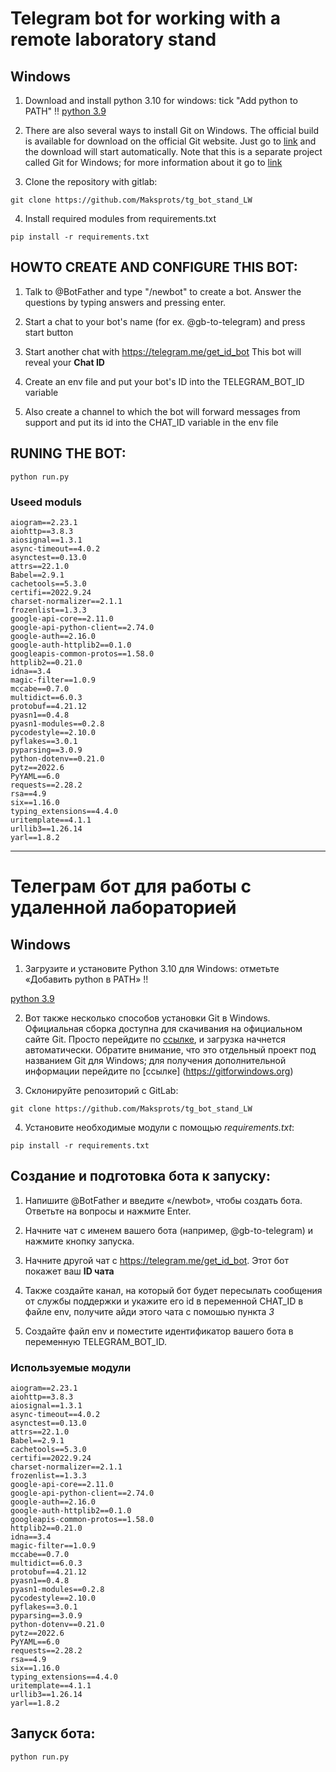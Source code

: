 #  Telegram bot for working with a remote laboratory stand


## Windows

1. Download and install python 3.10 for windows:
tick "Add python to PATH" !!
[python 3.9](https://www.python.org/downloads/release/python-390/)

2. There are also several ways to install Git on Windows. 
The official build is available for download on the official Git website. 
Just go to [link](https://git-scm.com/download/win) and the download will
start automatically. Note that this is a separate project called Git for Windows; 
for more information about it go to [link](https://gitforwindows.org)

3. Сlone the repository with gitlab:

```
git clone https://github.com/Maksprots/tg_bot_stand_LW
```

4. Install required modules from requirements.txt

```
pip install -r requirements.txt
```


## HOWTO CREATE AND CONFIGURE THIS BOT:


1. Talk to @BotFather and type "/newbot" to create a bot. Answer the questions by typing answers and pressing enter.

2. Start a chat to your bot's name (for ex. @gb-to-telegram) and press start button

3. Start another chat with https://telegram.me/get_id_bot This bot will reveal your __Chat ID__

4. Create an env file and put your bot's ID into the TELEGRAM_BOT_ID variable

5. Also create a channel to which the bot will forward messages from support and put its id into the CHAT_ID variable in the env file


## RUNING THE BOT:
```
python run.py
```

### Useed moduls
```
aiogram==2.23.1
aiohttp==3.8.3
aiosignal==1.3.1
async-timeout==4.0.2
asynctest==0.13.0
attrs==22.1.0
Babel==2.9.1
cachetools==5.3.0
certifi==2022.9.24
charset-normalizer==2.1.1
frozenlist==1.3.3
google-api-core==2.11.0
google-api-python-client==2.74.0
google-auth==2.16.0
google-auth-httplib2==0.1.0
googleapis-common-protos==1.58.0
httplib2==0.21.0
idna==3.4
magic-filter==1.0.9
mccabe==0.7.0
multidict==6.0.3
protobuf==4.21.12
pyasn1==0.4.8
pyasn1-modules==0.2.8
pycodestyle==2.10.0
pyflakes==3.0.1
pyparsing==3.0.9
python-dotenv==0.21.0
pytz==2022.6
PyYAML==6.0
requests==2.28.2
rsa==4.9
six==1.16.0
typing_extensions==4.4.0
uritemplate==4.1.1
urllib3==1.26.14
yarl==1.8.2
```
___

#  Телеграм бот для работы с удаленной лабораторией


## Windows

1. Загрузите и установите Python 3.10 для Windows:
отметьте «Добавить python в PATH» !!

[python 3.9](https://www.python.org/downloads/release/python-390/)

2. Вот также несколько способов установки Git в Windows.
Официальная сборка доступна для скачивания на официальном сайте Git.
Просто перейдите по [ссылке](https://git-scm.com/download/win), и загрузка начнется 
автоматически. Обратите внимание, что это отдельный проект под названием Git для Windows;
для получения дополнительной информации перейдите по [ссылке] (https://gitforwindows.org)

3. Склонируйте репозиторий с GitLab:
```
git clone https://github.com/Maksprots/tg_bot_stand_LW
```

4. Установите необходимые модули с помощью _requirements.txt_:

```
pip install -r requirements.txt
```


## Создание и подготовка бота к запуску:

1. Напишите  @BotFather и введите «/newbot», чтобы создать бота. Ответьте на вопросы и нажмите Enter.

2. Начните чат с именем вашего бота (например, @gb-to-telegram) и нажмите кнопку запуска.

3. Начните другой чат с https://telegram.me/get_id_bot. Этот бот покажет ваш __ID чата__

4. Также создайте канал, на который бот будет пересылать сообщения от службы поддержки и 
укажите его id в переменной CHAT_ID в файле env, получите айди этого чата с помошью пункта _3_

5. Создайте файл env и поместите идентификатор вашего бота в переменную TELEGRAM_BOT_ID.


### Используемые модули
```
aiogram==2.23.1
aiohttp==3.8.3
aiosignal==1.3.1
async-timeout==4.0.2
asynctest==0.13.0
attrs==22.1.0
Babel==2.9.1
cachetools==5.3.0
certifi==2022.9.24
charset-normalizer==2.1.1
frozenlist==1.3.3
google-api-core==2.11.0
google-api-python-client==2.74.0
google-auth==2.16.0
google-auth-httplib2==0.1.0
googleapis-common-protos==1.58.0
httplib2==0.21.0
idna==3.4
magic-filter==1.0.9
mccabe==0.7.0
multidict==6.0.3
protobuf==4.21.12
pyasn1==0.4.8
pyasn1-modules==0.2.8
pycodestyle==2.10.0
pyflakes==3.0.1
pyparsing==3.0.9
python-dotenv==0.21.0
pytz==2022.6
PyYAML==6.0
requests==2.28.2
rsa==4.9
six==1.16.0
typing_extensions==4.4.0
uritemplate==4.1.1
urllib3==1.26.14
yarl==1.8.2
```

## Запуск бота:

```
python run.py
```
